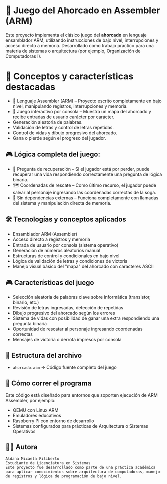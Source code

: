 # 🔧 Juego del Ahorcado en Assembler (ARM)

Este proyecto implementa el clásico juego del **ahorcado** en lenguaje ensamblador ARM, utilizando instrucciones de bajo nivel, interrupciones y acceso directo a memoria. Desarrollado como trabajo práctico para una materia de sistemas o arquitectura (por ejemplo, Organización de Computadoras I).

# 🧠 Conceptos y características destacadas
- 🔣 Lenguaje Assembler (ARM) – Proyecto escrito completamente en bajo nivel, manipulando registros, interrupciones y memoria.
- 🧠 Juego interactivo por consola – Muestra un mapa del ahorcado y recibe entradas de usuario carácter por carácter.
- Generación aleatoria de palabras.
- Validación de letras y control de letras repetidas.
- Control de vidas y dibujo progresivo del ahorcado.
- Gana o pierde según el progreso del jugador.

## 🎮 Lógica completa del juego:
- 🧩 Pregunta de recuperación – Si el jugador está por perder, puede recuperar una vida respondiendo correctamente una pregunta de lógica binaria.
- 🗺️ Coordenadas de rescate – Como último recurso, el jugador puede salvar al personaje ingresando las coordenadas correctas de la soga.
- 🧪 Sin dependencias externas – Funciona completamente con llamadas del sistema y manipulación directa de memoria.


## 🛠️ Tecnologías y conceptos aplicados

- Ensamblador ARM (Assembler)
- Acceso directo a registros y memoria
- Entrada de usuario por consola (sistema operativo)
- Generación de números aleatorios manual
- Estructuras de control y condicionales en bajo nivel
- Lógica de validación de letras y condiciones de victoria
- Manejo visual básico del "mapa" del ahorcado con caracteres ASCII

## 🎮 Características del juego

- Selección aleatoria de palabras clave sobre informática (transistor, binario, etc.)
- Revisión de letras ingresadas, detección de repetidas
- Dibujo progresivo del ahorcado según los errores
- Sistema de vidas con posibilidad de ganar una extra respondiendo una pregunta binaria
- Oportunidad de rescatar al personaje ingresando coordenadas correctas
- Mensajes de victoria o derrota impresos por consola

## 📂 Estructura del archivo

- `ahorcado.asm` → Código fuente completo del juego

## 🚀 Cómo correr el programa

Este código está diseñado para entornos que soporten ejecución de ARM Assembler, por ejemplo:

- QEMU con Linux ARM
- Emuladores educativos
- Raspberry Pi con entorno de desarrollo
- Sistemas configurados para prácticas de Arquitectura o Sistemas Operativos

## 👩‍💻 Autora
```
Aldana Micaela Filiberto
Estudiante de Licenciatura en Sistemas 
Este proyecto fue desarrollado como parte de una práctica académica para aplicar conocimientos sobre arquitectura de computadoras, manejo de registros y lógica de programación de bajo nivel.
```
